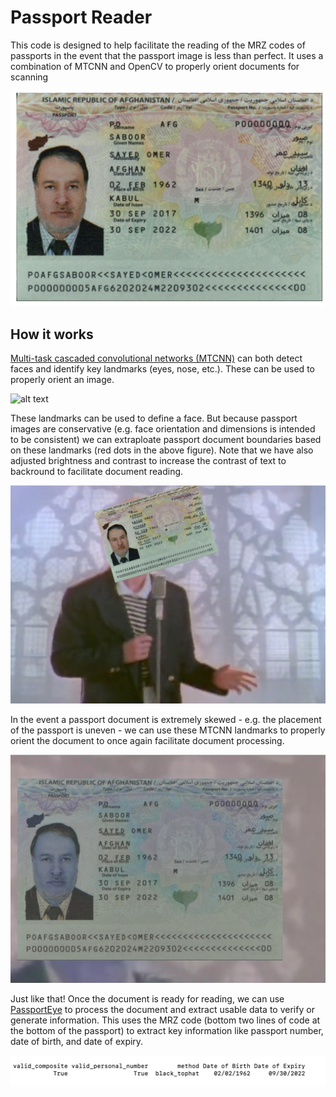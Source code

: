 # Passport Reader

This code is designed to help facilitate the reading of the MRZ codes of passports in the event that the passport image is less than perfect. It uses a combination of MTCNN and OpenCV to properly orient documents for scanning

![alt text](https://raw.githubusercontent.com/leedrake5/Passport-Reader/master/examples/IMG_0343.jpg)


## How it works
[Multi-task cascaded convolutional networks (MTCNN)](https://medium.com/@iselagradilla94/multi-task-cascaded-convolutional-networks-mtcnn-for-face-detection-and-facial-landmark-alignment-7c21e8007923#:~:text=Multi%2Dtask%20Cascaded%20Convolutional%20Networks%20(MTCNN)%20is%20a%20framework,eyes%2C%20nose%2C%20and%20mouth.) can both detect faces and identify key landmarks (eyes, nose, etc.). These can be used to properly orient an image. 

![alt text](https://raw.githubusercontent.com/leedrake5/Passport-Reader/master/examples/MTCNNexample.png)

These landmarks can be used to define a face. But because passport images are conservative (e.g. face orientation and dimensions is intended to be consistent) we can extraploate passport document boundaries based on these landmarks (red dots in the above figure). Note that we have also adjusted brightness and contrast to increase the contrast of text to backround to facilitate document reading. 

![alt text](https://raw.githubusercontent.com/leedrake5/Passport-Reader/master/examples/astley_skew.jpg)

In the event a passport document is extremely skewed - e.g. the placement of the passport is uneven - we can use these MTCNN landmarks to properly orient the document to once again facilitate document processing. 

![alt text](https://raw.githubusercontent.com/leedrake5/Passport-Reader/master/examples/astley_temp.jpeg)

Just like that! Once the document is ready for reading, we can use [PassportEye](https://github.com/konstantint/PassportEye) to process the document and extract usable data to verify or generate information. This uses the MRZ code (bottom two lines of code at the bottom of the passport) to extract key information like passport number, date of birth, and date of expiry.

![alt text](https://raw.githubusercontent.com/leedrake5/Passport-Reader/master/examples/example_output.jpeg)

